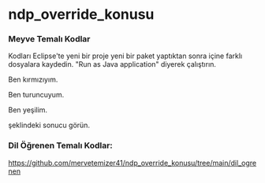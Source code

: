 # ndp_override_konusu

### Meyve Temalı Kodlar

Kodları Eclipse'te yeni bir proje yeni bir paket yaptıktan sonra içine farklı dosyalara kaydedin.
"Run as Java application" diyerek çalıştırın.

Ben kırmızıyım.

Ben turuncuyum.

Ben yeşilim.

şeklindeki sonucu görün.



### Dil Öğrenen Temalı Kodlar:
https://github.com/mervetemizer41/ndp_override_konusu/tree/main/dil_ogrenen
